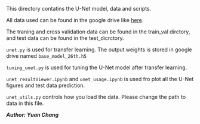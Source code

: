 This directory contatins the U-Net model, data and scripts.

All data used can be found in the google drive like [here](https://drive.google.com/drive/folders/1WBTFmjZbgZd5noGp2J3cVpxg428ialRG?usp=sharing).

The traning and cross validation data can be found in the train_val dirctory, and test data can be found in the test_dicrctory.

`unet.py` is used for transfer learning. The output weights is stored in google drive named `base_model_26th.h5`

`tuning_unet.py` is used for tuning the U-Net model after transfer learning.

`unet_resultViewer.ipynb` and `unet_usage.ipynb` is used fro plot all the U-Net figures and test data prediction.

`unet_utils.py` controls how you load the data. Please change the path to data in this file.


***Author: Yuan Chang***
